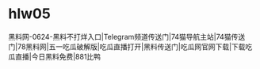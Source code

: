 # hlw05
黑料网-0624-黑料不打烊入口|Telegram频道传送门|74猫导航主站|74猫传送门|78黑料网|五一吃瓜破解版|吃瓜直播打开|黑料传送门|吃瓜网官网下载|下载吃瓜直播|今日黑料免费|881比鸭
